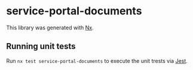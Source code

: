 # service-portal-documents

This library was generated with [Nx](https://nx.dev).

## Running unit tests

Run `nx test service-portal-documents` to execute the unit trests via [Jest](https://jestjs.io).
